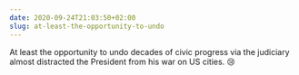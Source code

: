 ```yaml
---
date: 2020-09-24T21:03:50+02:00
slug: at-least-the-opportunity-to-undo
---
```

At least the opportunity to undo decades of civic progress via the judiciary almost distracted the President from his war on US cities. 😢



